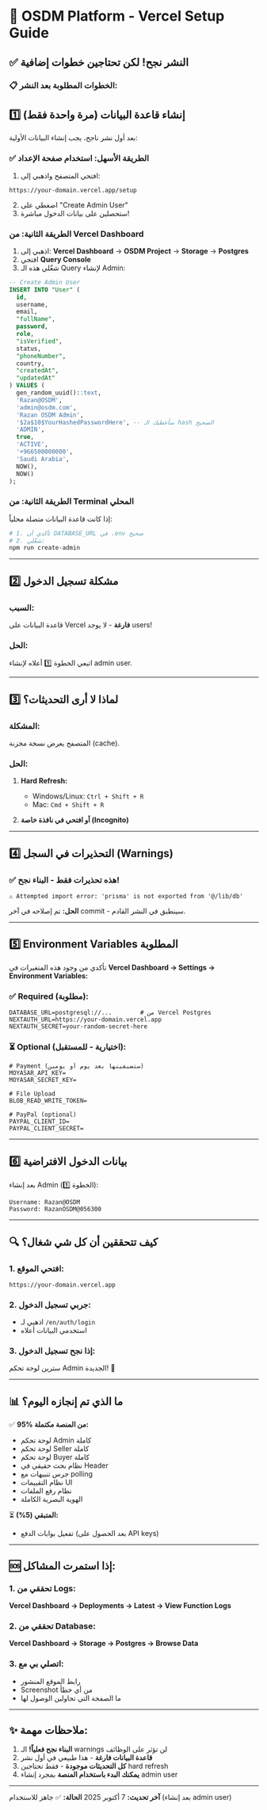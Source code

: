 # 🚀 OSDM Platform - Vercel Setup Guide

## ✅ النشر نجح! لكن تحتاجين خطوات إضافية

### 📋 الخطوات المطلوبة بعد النشر:

## 1️⃣ إنشاء قاعدة البيانات (مرة واحدة فقط)

بعد أول نشر ناجح، يجب إنشاء البيانات الأولية:

### ✅ الطريقة الأسهل: استخدام صفحة الإعداد

1. افتحي المتصفح واذهبي إلى:
```
https://your-domain.vercel.app/setup
```

2. اضغطي على "Create Admin User"
3. ستحصلين على بيانات الدخول مباشرة!

### الطريقة الثانية: من Vercel Dashboard

1. اذهبي إلى: **Vercel Dashboard** → **OSDM Project** → **Storage** → **Postgres**
2. افتحي **Query Console**
3. شغّلي هذه الـ Query لإنشاء Admin:

```sql
-- Create Admin User
INSERT INTO "User" (
  id,
  username,
  email,
  "fullName",
  password,
  role,
  "isVerified",
  status,
  "phoneNumber",
  country,
  "createdAt",
  "updatedAt"
) VALUES (
  gen_random_uuid()::text,
  'Razan@OSDM',
  'admin@osdm.com',
  'Razan OSDM Admin',
  '$2a$10$YourHashedPasswordHere', -- سأعطيك الـ hash الصحيح
  'ADMIN',
  true,
  'ACTIVE',
  '+966500000000',
  'Saudi Arabia',
  NOW(),
  NOW()
);
```

### الطريقة الثانية: من Terminal المحلي

إذا كانت قاعدة البيانات متصلة محلياً:

```bash
# 1. تأكدي أن DATABASE_URL في .env صحيح
# 2. شغّلي:
npm run create-admin
```

---

## 2️⃣ مشكلة تسجيل الدخول

### السبب:
قاعدة البيانات على Vercel **فارغة** - لا يوجد users!

### الحل:
اتبعي الخطوة 1️⃣ أعلاه لإنشاء admin user.

---

## 3️⃣ لماذا لا أرى التحديثات؟

### المشكلة:
المتصفح يعرض نسخة مخزنة (cache).

### الحل:
1. **Hard Refresh:**
   - Windows/Linux: `Ctrl + Shift + R`
   - Mac: `Cmd + Shift + R`

2. **أو افتحي في نافذة خاصة (Incognito)**

---

## 4️⃣ التحذيرات في السجل (Warnings)

### ✅ هذه تحذيرات فقط - البناء نجح!

```
⚠️ Attempted import error: 'prisma' is not exported from '@/lib/db'
```

**الحل:** تم إصلاحه في آخر commit - سينطبق في النشر القادم.

---

## 5️⃣ Environment Variables المطلوبة

تأكدي من وجود هذه المتغيرات في **Vercel Dashboard → Settings → Environment Variables:**

### ✅ Required (مطلوبة):
```env
DATABASE_URL=postgresql://...        # من Vercel Postgres
NEXTAUTH_URL=https://your-domain.vercel.app
NEXTAUTH_SECRET=your-random-secret-here
```

### ⏳ Optional (اختيارية - للمستقبل):
```env
# Payment (ستضيفينها بعد يوم أو يومين)
MOYASAR_API_KEY=
MOYASAR_SECRET_KEY=

# File Upload
BLOB_READ_WRITE_TOKEN=

# PayPal (optional)
PAYPAL_CLIENT_ID=
PAYPAL_CLIENT_SECRET=
```

---

## 6️⃣ بيانات الدخول الافتراضية

بعد إنشاء Admin (الخطوة 1️⃣):

```
Username: Razan@OSDM
Password: RazanOSDM@056300
```

---

## 🔍 كيف تتحققين أن كل شي شغال؟

### 1. افتحي الموقع:
```
https://your-domain.vercel.app
```

### 2. جربي تسجيل الدخول:
- اذهبي لـ `/en/auth/login`
- استخدمي البيانات أعلاه

### 3. إذا نجح تسجيل الدخول:
سترين لوحة تحكم Admin الجديدة! 🎉

---

## 📊 ما الذي تم إنجازه اليوم؟

✅ **95% من المنصة مكتملة:**
- لوحة تحكم Admin كاملة
- لوحة تحكم Seller كاملة
- لوحة تحكم Buyer كاملة
- نظام بحث حقيقي في Header
- جرس تنبيهات مع polling
- نظام التقييمات UI
- نظام رفع الملفات
- الهوية البصرية الكاملة

⏳ **المتبقي (5%):**
- تفعيل بوابات الدفع (بعد الحصول على API keys)

---

## 🆘 إذا استمرت المشاكل:

### 1. تحققي من Logs:
**Vercel Dashboard → Deployments → Latest → View Function Logs**

### 2. تحققي من Database:
**Vercel Dashboard → Storage → Postgres → Browse Data**

### 3. اتصلي بي مع:
- رابط الموقع المنشور
- Screenshot من أي خطأ
- ما الصفحة التي تحاولين الوصول لها

---

## ✨ ملاحظات مهمة:

1. **البناء نجح فعلياً!** الـ warnings لن تؤثر على الوظائف
2. **قاعدة البيانات فارغة** - هذا طبيعي في أول نشر
3. **كل التحديثات موجودة** - فقط تحتاجين hard refresh
4. **يمكنك البدء باستخدام المنصة** بمجرد إنشاء admin user

---

**آخر تحديث:** 7 أكتوبر 2025
**الحالة:** ✅ جاهز للاستخدام (بعد إنشاء admin user)
